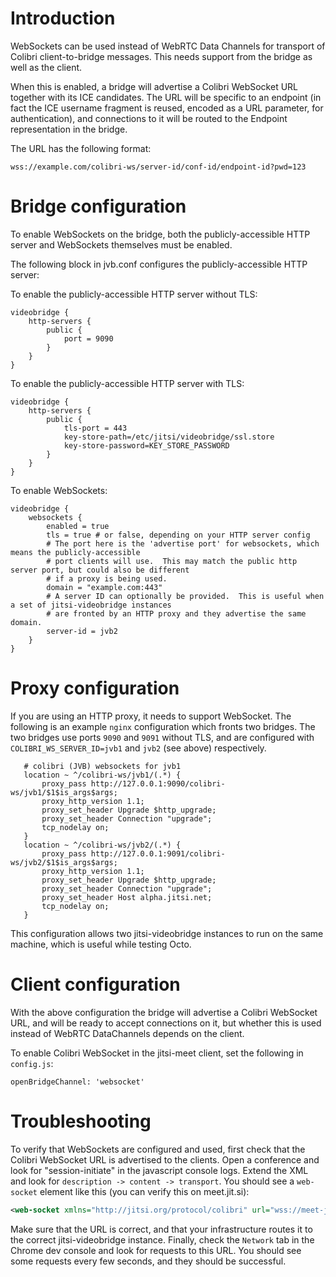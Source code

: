 # Introduction
WebSockets can be used instead of WebRTC Data Channels for transport of Colibri
client-to-bridge messages. This needs support from the bridge as well as the
client.

When this is enabled, a bridge will advertise a Colibri WebSocket URL together with
its ICE candidates. The URL will be specific to an endpoint (in fact the ICE username
fragment is reused, encoded as a URL parameter, for authentication), and connections
to it will be routed to the Endpoint representation in the bridge.

The URL has the following format:
```
wss://example.com/colibri-ws/server-id/conf-id/endpoint-id?pwd=123
```

# Bridge configuration
To enable WebSockets on the bridge, both the publicly-accessible HTTP server and WebSockets
themselves must be enabled.

The following block in jvb.conf configures the publicly-accessible HTTP server:

To enable the publicly-accessible HTTP server without TLS:
```
videobridge {
    http-servers {
        public {
            port = 9090
        }
    }
}
```

To enable the publicly-accessible HTTP server with TLS:
```
videobridge {
    http-servers {
        public {
            tls-port = 443
            key-store-path=/etc/jitsi/videobridge/ssl.store
            key-store-password=KEY_STORE_PASSWORD
        }
    }
}
```

To enable WebSockets:
```
videobridge {
    websockets {
        enabled = true
        tls = true # or false, depending on your HTTP server config
        # The port here is the 'advertise port' for websockets, which means the publicly-accessible
        # port clients will use.  This may match the public http server port, but could also be different
        # if a proxy is being used.
        domain = "example.com:443"
        # A server ID can optionally be provided.  This is useful when a set of jitsi-videobridge instances
        # are fronted by an HTTP proxy and they advertise the same domain.
        server-id = jvb2
    }
}
```

# Proxy configuration
If you are using an HTTP proxy, it needs to support WebSocket. The following is
an example `nginx` configuration which fronts two bridges. The two bridges use
ports `9090` and `9091` without TLS, and are configured with
`COLIBRI_WS_SERVER_ID=jvb1` and `jvb2` (see above) respectively.

```
   # colibri (JVB) websockets for jvb1
   location ~ ^/colibri-ws/jvb1/(.*) {
       proxy_pass http://127.0.0.1:9090/colibri-ws/jvb1/$1$is_args$args;
       proxy_http_version 1.1;
       proxy_set_header Upgrade $http_upgrade;
       proxy_set_header Connection "upgrade";
       tcp_nodelay on;
   }
   location ~ ^/colibri-ws/jvb2/(.*) {
       proxy_pass http://127.0.0.1:9091/colibri-ws/jvb2/$1$is_args$args;
       proxy_http_version 1.1;
       proxy_set_header Upgrade $http_upgrade;
       proxy_set_header Connection "upgrade";
       proxy_set_header Host alpha.jitsi.net;
       tcp_nodelay on;
   }
```

This configuration allows two jitsi-videobridge instances to run on the same
machine, which is useful while testing Octo.

# Client configuration
With the above configuration the bridge will advertise a Colibri WebSocket URL,
and will be ready to accept connections on it, but whether this is used instead of
WebRTC DataChannels depends on the client.

To enable Colibri WebSocket in the jitsi-meet client, set the following in `config.js`:
```
openBridgeChannel: 'websocket'
```

# Troubleshooting
To verify that WebSockets are configured and used, first check that the Colibri
WebSocket URL is advertised to the clients. Open a conference and look for
"session-initiate" in the javascript console logs. Extend the XML and look for
`description -> content -> transport`. You should see a `web-socket` element
like this (you can verify this on meet.jit.si):

```xml
<web-socket xmlns="http://jitsi.org/protocol/colibri" url="wss://meet-jit-si-eu-west-2b-s5-jvb-51.jitsi.net:443/colibri-ws/default-id/4f9cb343985d4779/c814b6a6?pwd=23btmrjol5i83thk1t9s78bnkk"/>
```

Make sure that the URL is correct, and that your infrastructure routes it to
the correct jitsi-videobridge instance. Finally, check the `Network` tab in the
Chrome dev console and look for requests to this URL. You should see some requests
every few seconds, and they should be successful.
